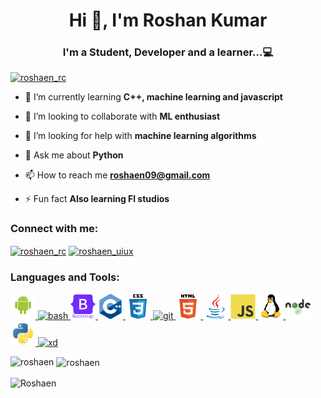 <h1 align="center">Hi 👋, I'm Roshan Kumar</h1>
<h3 align="center">I'm a Student, Developer and a learner...💻</h3>

<p align="left"> <a href="https://twitter.com/roshaen_rc" target="blank"><img src="https://img.shields.io/twitter/follow/roshaen_rc?logo=twitter&style=for-the-badge" alt="roshaen_rc" /></a> </p>


- 🌱 I’m currently learning **C++, machine learning and javascript**

- 👯 I’m looking to collaborate with **ML enthusiast**

- 🤝 I’m looking for help with **machine learning algorithms**

- 💬 Ask me about **Python**

- 📫 How to reach me **roshaen09@gmail.com**

- ⚡ Fun fact **Also learning Fl studios**

<h3 align="left">Connect with me:</h3>
<p align="left">
<a href="https://twitter.com/roshaen_rc" target="blank"><img align="center" src="https://cdn.jsdelivr.net/npm/simple-icons@3.0.1/icons/twitter.svg" alt="roshaen_rc" height="30" width="40" /></a>
<a href="https://instagram.com/roshaen_uiux" target="blank"><img align="center" src="https://cdn.jsdelivr.net/npm/simple-icons@3.0.1/icons/instagram.svg" alt="roshaen_uiux" height="30" width="40" /></a>
</p>

<h3 align="left">Languages and Tools:</h3>
<p align="left"> <a href="https://developer.android.com" target="_blank"> <img src="https://raw.githubusercontent.com/devicons/devicon/master/icons/android/android-original-wordmark.svg" alt="android" width="40" height="40"/> </a> <a href="https://www.gnu.org/software/bash/" target="_blank"> <img src="https://www.vectorlogo.zone/logos/gnu_bash/gnu_bash-icon.svg" alt="bash" width="40" height="40"/> </a> <a href="https://getbootstrap.com" target="_blank"> <img src="https://raw.githubusercontent.com/devicons/devicon/master/icons/bootstrap/bootstrap-plain-wordmark.svg" alt="bootstrap" width="40" height="40"/> </a> <a href="https://www.w3schools.com/cpp/" target="_blank"> <img src="https://raw.githubusercontent.com/devicons/devicon/master/icons/cplusplus/cplusplus-original.svg" alt="cplusplus" width="40" height="40"/> </a> <a href="https://www.w3schools.com/css/" target="_blank"> <img src="https://raw.githubusercontent.com/devicons/devicon/master/icons/css3/css3-original-wordmark.svg" alt="css3" width="40" height="40"/> </a> <a href="https://git-scm.com/" target="_blank"> <img src="https://www.vectorlogo.zone/logos/git-scm/git-scm-icon.svg" alt="git" width="40" height="40"/> </a> <a href="https://www.w3.org/html/" target="_blank"> <img src="https://raw.githubusercontent.com/devicons/devicon/master/icons/html5/html5-original-wordmark.svg" alt="html5" width="40" height="40"/> </a> <a href="https://www.java.com" target="_blank"> <img src="https://raw.githubusercontent.com/devicons/devicon/master/icons/java/java-original.svg" alt="java" width="40" height="40"/> </a> <a href="https://developer.mozilla.org/en-US/docs/Web/JavaScript" target="_blank"> <img src="https://raw.githubusercontent.com/devicons/devicon/master/icons/javascript/javascript-original.svg" alt="javascript" width="40" height="40"/> </a> <a href="https://www.linux.org/" target="_blank"> <img src="https://raw.githubusercontent.com/devicons/devicon/master/icons/linux/linux-original.svg" alt="linux" width="40" height="40"/> </a> <a href="https://nodejs.org" target="_blank"> <img src="https://raw.githubusercontent.com/devicons/devicon/master/icons/nodejs/nodejs-original-wordmark.svg" alt="nodejs" width="40" height="40"/> </a> <a href="https://www.python.org" target="_blank"> <img src="https://raw.githubusercontent.com/devicons/devicon/master/icons/python/python-original.svg" alt="python" width="40" height="40"/> </a> <a href="https://www.adobe.com/products/xd.html" target="_blank"> <img src="https://cdn.worldvectorlogo.com/logos/adobe-xd.svg" alt="xd" width="40" height="40"/> </a> </p>

<p><img align="left" src="https://github-readme-stats.vercel.app/api/top-langs?username=roshaen&show_icons=true&locale=en&layout=compact" alt="roshaen" /></p>

<p>&nbsp;<img align="center" src="https://github-readme-stats.vercel.app/api?username=roshaen&show_icons=true&locale=en" alt="roshaen" /></p>

<p><img align="center" src="https://github-readme-streak-stats.herokuapp.com/?user=Roshaen&" alt="Roshaen" /></p>

